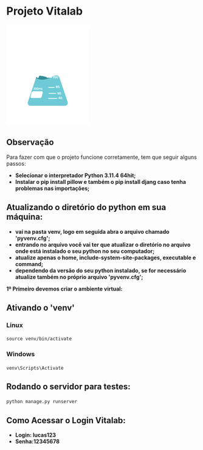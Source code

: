 # Projeto Vitalab

![Vitalab](./templates/static/geral/img/logo.png)

## Observação

Para fazer com que o projeto funcione corretamente, tem que seguir alguns passos:

 - **Selecionar o interpretador Python 3.11.4 64hit;**
 - **Instalar o pip install pillow e também o pip install djang caso tenha problemas nas importações;**

## Atualizando o diretório do python em sua máquina:

 - **vai na pasta venv, logo em seguida abra o arquivo chamado 'pyvenv.cfg';**
 - **entrando no arquivo você vai ter que atualizar o diretório no arquivo onde está instalado o seu python no seu computador;**
 - **atualize apenas o home, include-system-site-packages, executable e command;**
 - **dependendo da versão do seu python instalado, se for necessário atualize também no próprio arquivo 'pyvenv.cfg';**

**1º Primeiro devemos criar o ambiente virtual:**

## Ativando o 'venv'

### Linux

`source venv/bin/activate`

### Windows

`venv\Scripts\Activate`

## Rodando o servidor para testes:

`python manage.py runserver`

## Como Acessar o Login Vitalab:

- **Login: lucas123**
- **Senha:12345678**
